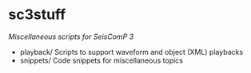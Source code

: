 sc3stuff
========

*Miscellaneous scripts for SeisComP 3*

* playback/ Scripts to support waveform and object (XML) playbacks
* snippets/ Code snippets for miscellaneous topics
